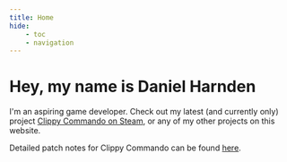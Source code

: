 ```yaml
---
title: Home
hide:
    - toc
    - navigation
---
```


# Hey, my name is Daniel Harnden

I'm an aspiring game developer. Check out my latest (and currently only) project [Clippy Commando on Steam](https://store.steampowered.com/app/2976610/Clippy_Commando/), or any of my other projects on this website.

Detailed patch notes for Clippy Commando can be found [here](ClippyCommando/latest.md).